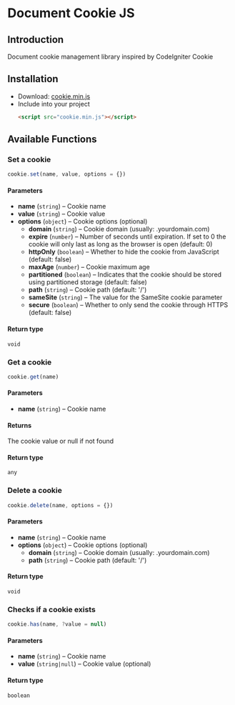 # Document Cookie JS

## Introduction
Document cookie management library inspired by CodeIgniter Cookie

## Installation
- Download: [cookie.min.js](https://raw.github.com/arxcode40/cookie-js/main/dist/cookie.min.js)
- Include into your project
    ```html
    <script src="cookie.min.js"></script>
    ```

## Available Functions
### Set a cookie
```javascript
cookie.set(name, value, options = {})
```
#### Parameters
- **name** (`string`) – Cookie name
- **value** (`string`) – Cookie value
- **options** (`object`) – Cookie options (optional)
  - **domain** (`string`) – Cookie domain (usually: .yourdomain.com)
  - **expire** (`number`) – Number of seconds until expiration. If set to 0 the cookie will only last as long as the browser is open (default: 0)
  - **httpOnly** (`boolean`) – Whether to hide the cookie from JavaScript (default: false)
  - **maxAge** (`number`) – Cookie maximum age
  - **partitioned** (`boolean`) – Indicates that the cookie should be stored using partitioned storage (default: false)
  - **path** (`string`) – Cookie path (default: '/')
  - **sameSite** (`string`) – The value for the SameSite cookie parameter
  - **secure** (`boolean`) – Whether to only send the cookie through HTTPS (default: false)
#### Return type
`void`

### Get a cookie
```javascript
cookie.get(name)
```
#### Parameters
- **name** (`string`) – Cookie name
#### Returns
The cookie value or null if not found
#### Return type
`any`

### Delete a cookie
```javascript
cookie.delete(name, options = {})
```
#### Parameters
- **name** (`string`) – Cookie name
- **options** (`object`) – Cookie options (optional)
  - **domain** (`string`) – Cookie domain (usually: .yourdomain.com)
  - **path** (`string`) – Cookie path (default: '/')
#### Return type
`void`

### Checks if a cookie exists
```javascript
cookie.has(name, ?value = null)
```
#### Parameters
- **name** (`string`) – Cookie name
- **value** (`string|null`) – Cookie value (optional)
#### Return type
`boolean`